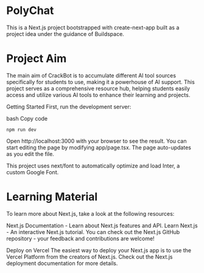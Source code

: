 # PolyChat
This is a Next.js project bootstrapped with create-next-app built as a project idea under the guidance of Buildspace.

# Project Aim
The main aim of CrackBot is to accumulate different AI tool sources specifically for students to use, making it a powerhouse of AI support. This project serves as a comprehensive resource hub, helping students easily access and utilize various AI tools to enhance their learning and projects.

Getting Started
First, run the development server:

bash
Copy code

```
npm run dev
```

Open http://localhost:3000 with your browser to see the result. You can start editing the page by modifying app/page.tsx. The page auto-updates as you edit the file.

This project uses next/font to automatically optimize and load Inter, a custom Google Font.

# Learning Material
To learn more about Next.js, take a look at the following resources:

Next.js Documentation - Learn about Next.js features and API.
Learn Next.js - An interactive Next.js tutorial.
You can check out the Next.js GitHub repository - your feedback and contributions are welcome!

Deploy on Vercel
The easiest way to deploy your Next.js app is to use the Vercel Platform from the creators of Next.js. Check out the Next.js deployment documentation for more details.
